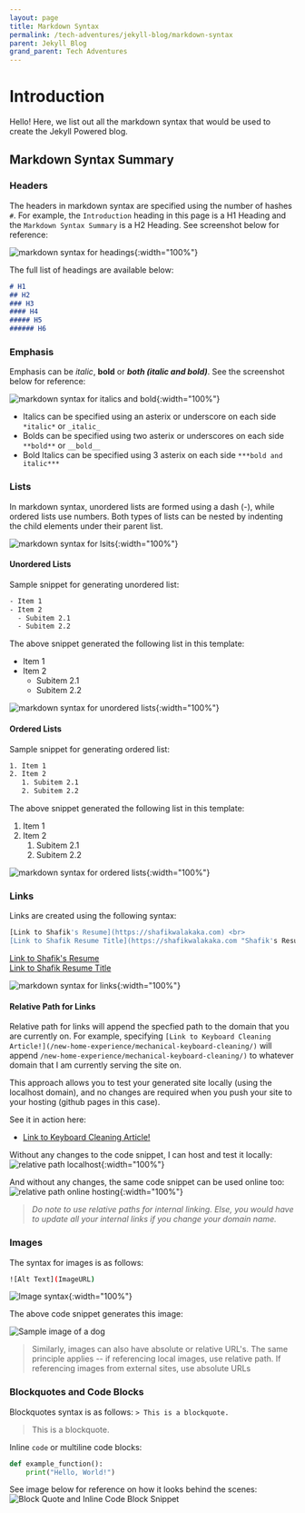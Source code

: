 ```yaml
---
layout: page
title: Markdown Syntax
permalink: /tech-adventures/jekyll-blog/markdown-syntax
parent: Jekyll Blog
grand_parent: Tech Adventures
---
```


# Introduction

Hello! Here, we list out all the markdown syntax that would be used to create the Jekyll Powered blog.

## Markdown Syntax Summary

### Headers
The headers in markdown syntax are specified using the number of hashes `#`. For example, the `Introduction` heading in this page is a H1 Heading and the `Markdown Syntax Summary` is a H2 Heading. See screenshot below for reference:

![markdown syntax for headings](../../img/h1-h2-heading-syntax.png){:width="100%"}

The full list of headings are available below:
``` markdown
# H1
## H2
### H3
#### H4
##### H5
###### H6
```


### Emphasis
Emphasis can be *italic*, **bold** or ***both (italic and bold)***. See the screenshot below for reference:

![markdown syntax for italics and bold](../../img/emphasis-image.png){:width="100%"}

- Italics can be specified using an asterix or underscore on each side `*italic*` or `_italic_`
- Bolds can be specified using two asterix or underscores on each side `**bold**` or `__bold__`
- Bold Italics can be specified using 3 asterix on each side `***bold and italic***`



### Lists

In markdown syntax, unordered lists are formed using a dash (-), while ordered lists use numbers. Both types of lists can be nested by indenting the child elements under their parent list.

![markdown syntax for lsits](../../img/lists-markdown-syntax.png){:width="100%"}

#### Unordered Lists

Sample snippet for generating unordered list:

```bash
- Item 1
- Item 2
  - Subitem 2.1
  - Subitem 2.2
```

The above snippet generated the following list in this template:

- Item 1
- Item 2
  - Subitem 2.1
  - Subitem 2.2

![markdown syntax for unordered lists](../../img/unordered-list-md-syntax.png){:width="100%"}

#### Ordered Lists

Sample snippet for generating ordered list:

```bash
1. Item 1
2. Item 2
   1. Subitem 2.1
   2. Subitem 2.2
```

The above snippet generated the following list in this template:

1. Item 1
2. Item 2
   1. Subitem 2.1
   2. Subitem 2.2

![markdown syntax for ordered lists](../../img/ordered-list-md-syntax.png){:width="100%"}

### Links

Links are created using the following syntax:

```bash
[Link to Shafik's Resume](https://shafikwalakaka.com) <br>
[Link to Shafik Resume Title](https://shafikwalakaka.com "Shafik's Resume!")
```

[Link to Shafik's Resume](https://shafikwalakaka.com) <br>
[Link to Shafik Resume Title](https://shafikwalakaka.com "Shafik's Resume!")

![markdown syntax for links](../../img/links-md-syntax.png){:width="100%"}

#### Relative Path for Links

Relative path for links will append the specfied path to the domain that you are currently on. For example, specifying `[Link to Keyboard Cleaning Article!](/new-home-experience/mechanical-keyboard-cleaning/)` will append `/new-home-experience/mechanical-keyboard-cleaning/)` to whatever domain that I am currently serving the site on.

This approach allows you to test your generated site locally (using the localhost domain), and no changes are required when you push your site to your hosting (github pages in this case).


See it in action here:
- [Link to Keyboard Cleaning Article!](/new-home-experience/mechanical-keyboard-cleaning/)

Without any changes to the code snippet, I can host and test it locally:
![relative path localhost](../../img/relative-path-locahost-domain.png){:width="100%"}

And without any changes, the same code snippet can be used online too:
![relative path online hosting](../../img/relative-path-githubpages-domain.png){:width="100%"}


> _Do note to use relative paths for internal linking. Else, you would have to update all your internal links if you change your domain name._

### Images

The syntax for images is as follows:
```bash
![Alt Text](ImageURL)
```

![Image syntax](../../img/sample-dog-image-md-syntax.png){:width="100%"}

The above code snippet generates this image:

![Sample image of a dog](https://encrypted-tbn0.gstatic.com/images?q=tbn:ANd9GcRH5_eChjIhJIm99M5MDL4rN-XHY1TCBlrhJw&usqp=CAU)

> Similarly, images can also have absolute or relative URL's. The same principle applies -- if referencing local images, use relative path. If referencing images from external sites, use absolute URLs

### Blockquotes and Code Blocks

Blockquotes syntax is as follows: `> This is a blockquote.`

> This is a blockquote.

Inline `code` or multiline code blocks:

```python
def example_function():
    print("Hello, World!")
```

See image below for reference on how it looks behind the scenes:
![Block Quote and Inline Code Block Snippet](../../img/block-quote-inline-code-block-md-syntax.png)
